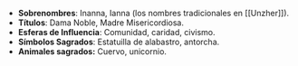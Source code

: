 - **Sobrenombres**: Inanna, Ianna (los nombres tradicionales en [[Unzher]]).
- **Títulos**: Dama Noble, Madre Misericordiosa.
- **Esferas de Influencia**: Comunidad, caridad, civismo.
- **Símbolos Sagrados**: Estatuilla de alabastro, antorcha.
- **Animales sagrados:** Cuervo, unicornio.